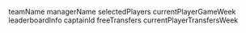 teamName
managerName
selectedPlayers
currentPlayerGameWeek
leaderboardInfo
captainId
freeTransfers
currentPlayerTransfersWeek